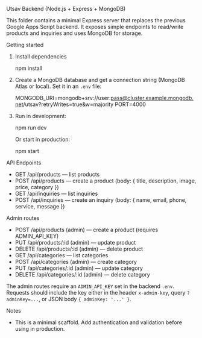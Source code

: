 Utsav Backend (Node.js + Express + MongoDB)

This folder contains a minimal Express server that replaces the previous Google Apps Script backend. It exposes simple endpoints to read/write products and inquiries and uses MongoDB for storage.

Getting started

1. Install dependencies

   npm install

2. Create a MongoDB database and get a connection string (MongoDB Atlas or local). Set it in an `.env` file:

   MONGODB_URI=mongodb+srv://user:pass@cluster.example.mongodb.net/utsav?retryWrites=true&w=majority
   PORT=4000

3. Run in development:

   npm run dev

   Or start in production:

   npm start

API Endpoints

- GET /api/products — list products
- POST /api/products — create a product (body: { title, description, image, price, category })
- GET /api/inquiries — list inquiries
- POST /api/inquiries — create an inquiry (body: { name, email, phone, service, message })

Admin routes
- POST /api/products (admin) — create a product (requires ADMIN_API_KEY)
- PUT /api/products/:id (admin) — update product
- DELETE /api/products/:id (admin) — delete product
- GET /api/categories — list categories
- POST /api/categories (admin) — create category
- PUT /api/categories/:id (admin) — update category
- DELETE /api/categories/:id (admin) — delete category

The admin routes require an `ADMIN_API_KEY` set in the backend `.env`. Requests should include the key either in the header `x-admin-key`, query `?adminKey=...`, or JSON body `{ adminKey: '...' }`.

Notes
- This is a minimal scaffold. Add authentication and validation before using in production.
